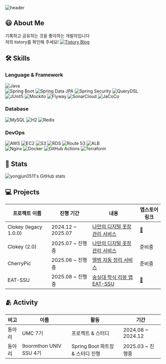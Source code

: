 <div align="left">

![header](https://capsule-render.vercel.app/api?type=speech&color=gradient&height=210&section=header&text=YongJun%Na&fontColor=000000&fontSize=90&fontAlign=50&fontAlignY=32&desc=Welcome%20to%20my%20GitHub!&descSize=25&descAlign=75&descAlignY=55)

## 😃 **About Me**
기록하고 공유하는 것을 좋아하는 개발자입니다<br> 저의 tistory를 확인해 주세요! [![Tistory Blog](https://img.shields.io/badge/Tistory-FF5E00?style=flat&logo=tistory&logoColor=white)](https://coding-self-study.tistory.com/)

## 🛠️ **Skills**
### Language & Framework
![Java](https://img.shields.io/badge/☕Java-f89820?style=flat&logo=java&logoColor=white)<br>
![Spring Boot](https://img.shields.io/badge/Spring%20Boot-6DB33F?style=flat&logo=spring-boot&logoColor=white) ![Spring Data JPA](https://img.shields.io/badge/Spring%20Data%20JPA-6DB33F?style=flat&logo=spring&logoColor=white) ![Spring Security](https://img.shields.io/badge/Spring%20Security-6DB33F?logo=springsecurity&logoColor=white) ![QueryDSL](https://img.shields.io/badge/QueryDSL-blue?style=flat)<br>
![JUnit5](https://img.shields.io/badge/JUnit5-25A162?style=flat&logo=junit5&logoColor=white) ![Mockito](https://img.shields.io/badge/Mockito-FF9900?style=flat) ![Flyway](https://img.shields.io/badge/Flyway-CC0200?style=flat&logo=flyway&logoColor=white) ![SonarCloud](https://img.shields.io/badge/SonarCloud-F3702A?style=flat&logo=sonar&logoColor=white) ![JaCoCo](https://img.shields.io/badge/JaCoCo-B300B3?style=flat&logo=codecov&logoColor=white)



### Database
![MySQL](https://img.shields.io/badge/MySQL-4479A1?style=flat&logo=mysql&logoColor=white) 
![H2](https://img.shields.io/badge/H2-09476B?style=flat&logo=h2database&logoColor=white)
![Redis](https://img.shields.io/badge/Redis-DC382D?style=flat&logo=redis&logoColor=white)

### DevOps
![AWS](https://img.shields.io/badge/AWS-ff9900?style=flat-square&logo=Amazon%20Web%20Services&logoColor=white) ![EC2](https://img.shields.io/badge/EC2-FF9900?style=flat&logo=amazon-ec2&logoColor=white) ![S3](https://img.shields.io/badge/S3-569A31?style=flat&logo=amazon-s3&logoColor=white) ![RDS](https://img.shields.io/badge/RDS-527FFF?style=flat&logo=amazon-rds&logoColor=white) ![Route 53](https://img.shields.io/badge/Route53-8C4FFF?style=flat&logo=amazon-route-53&logoColor=white) ![ALB](https://img.shields.io/badge/ALB-232F3E?style=flat&logoColor=white)  
![Nginx](https://img.shields.io/badge/Nginx-009639?style=flat&logo=nginx&logoColor=white) ![Docker](https://img.shields.io/badge/Docker-2496ED?style=flat&logo=docker&logoColor=white) ![GitHub Actions](https://img.shields.io/badge/GitHub%20Actions-40B4F4?style=flat&logo=githubactions&logoColor=white) ![Terraform](https://img.shields.io/badge/Terraform-844FBA?style=flat&logo=terraform&logoColor=white)


## 🏅 Stats
![yongjun0511's GitHub stats](https://github-readme-stats.vercel.app/api?username=yongjun0511&show_icons=true&theme=radical)

## 💻 Projects
| 프로젝트 이름 | 진행 기간       | 내용                                                 | 앱스토어 링크 |
|---------------|----------------|------------------------------------------------------|---------------|
| Clokey (legacy 1.0.0)  | 2024.12 ~ 2025.07 | <a href="https://github.com/Clokey-dev/Clokey_SpringBoot">나만의 디지털 옷장 관리 서비스</a> | [:link:](https://apps.apple.com/kr/app/clokey-%EC%8A%A4%EB%A7%88%ED%8A%B8%ED%95%9C-%EC%98%B7%EC%9E%A5-%EA%B4%80%EB%A6%AC-%EC%84%9C%EB%B9%84%EC%8A%A4/id6741714676) |
| Clokey (2.0)    | 2025.07 ~ 진행중 | <a href="https://github.com/Clokey-dev/clokey-server"> 나만의 디지털 옷장 관리 서비스 </a> | 준비중 |
| CherryPic    | 2025.06 ~ 진행중 | <a href="https://github.com/cherrypic-proj/cherrypic-server"> 엘범 자동 정리 서비스 </a> | 준비중 |
| EAT-SSU    | 2025.08 ~ 진행중 | <a href="https://github.com/EAT-SSU/Server"> 숭실대 학식 리뷰 앱 EAT-SSU </a> | [:link:](https://apps.apple.com/kr/app/eat-ssu/id6472618331) |

## 🫂 Activity
| 비고   | 이름                        | 활동                             | 기간              |
|--------|-----------------------------|----------------------------------|-------------------|
| 동아리 | UMC 7기                     | 프로젝트 & 스터디                 | 2024.08 ~ 2024.12 |
| 동아리 | 9oormthon UNIV SSU 4기     | Spring Boot 파트장 & 스터디 진행 | 2025.03 ~ 진행중  |
